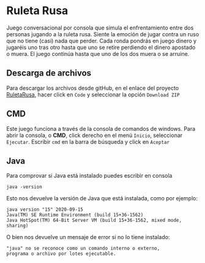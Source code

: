 # Ruleta Rusa
Juego conversacional por consola que simula el enfrentamiento entre dos personas jugando a la ruleta rusa. 
Siente la emoción de jugar contra un ruso que no tiene (casi) nada que perder.
Cada ronda pondrás en juego dinero y jugaréis uno tras otro hasta que uno se retire perdiendo el dinero apostado o muera. 
El juego continúa hasta que uno de los dos muera o se arruine.

## Descarga de archivos
Para descargar los archivos desde gitHub, en el enlace del proyecto [RuletaRusa], hacer click en `Code` y seleccionar la opción `Download ZIP`

[RuletaRusa]: https://github.com/AlvaroJimenezMedina/RuletaRusa


## CMD
Este juego funciona a través de la consola de comandos de windows. 
Para abrir la consola, o  **CMD**, click derecho en el menú `Inicio`, seleccionar `Ejecutar`.
Escribir `cmd` en la barra de búsqueda y click en `Aceptar`

## Java
Para comprovar si Java está instalado puedes escribir en consola 
~~~
java -version
~~~
Esto nos devuelve la versión de Java que está instalada, como por ejemplo:
~~~
java version "15" 2020-09-15
Java(TM) SE Runtime Environment (build 15+36-1562)
Java HotSpot(TM) 64-Bit Server VM (build 15+36-1562, mixed mode, sharing)
~~~
O bien nos devuelve un mensaje de error si no lo tiene instalado:
~~~
"java" no se reconoce como un comando interno o externo,
programa o archivo por lotes ejecutable.
~~~
